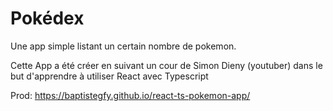 # Pokédex

Une app simple listant un certain nombre de pokemon.

Cette App a été créer en suivant un cour de Simon Dieny (youtuber) dans le but d'apprendre à utiliser React avec Typescript

Prod: https://baptistegfy.github.io/react-ts-pokemon-app/
